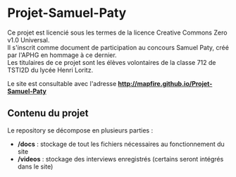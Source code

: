 # Projet-Samuel-Paty

Ce projet est licencié sous les termes de la licence Creative Commons Zero v1.0 Universal.\
Il s'inscrit comme document de participation au concours Samuel Paty, créé par l'APHG en hommage à ce dernier.\
Les titulaires de ce projet sont les élèves volontaires de la classe 712 de TSTI2D du lycée Henri Loritz.

Le site est consultable avec l'adresse **http://mapfire.github.io/Projet-Samuel-Paty**

Contenu du projet
-------------------

Le repository se décompose en plusieurs parties :
* **/docs** : stockage de tout les fichiers nécessaires au fonctionnement du site
* **/videos** : stockage des interviews enregistrés (certains seront intégrés dans le site)
